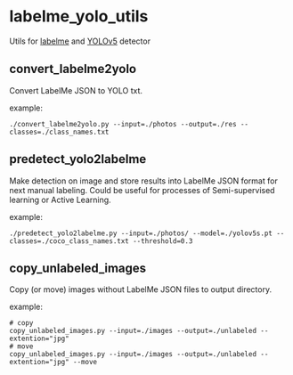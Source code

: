 # labelme_yolo_utils
Utils for [labelme](https://github.com/wkentaro/labelme) and [YOLOv5](https://github.com/ultralytics/yolov5) detector

## convert_labelme2yolo
Convert LabelMe JSON to YOLO txt.

example:
```
./convert_labelme2yolo.py --input=./photos --output=./res --classes=./class_names.txt
```

## predetect_yolo2labelme
Make detection on image and store results into LabelMe JSON format  for next manual labeling.
Could be useful for processes of Semi-supervised learning or Active Learning.

example:
```
./predetect_yolo2labelme.py --input=./photos/ --model=./yolov5s.pt --classes=./coco_class_names.txt --threshold=0.3
```

## copy_unlabeled_images
Copy (or move) images without LabelMe JSON files to output directory.

example:
```
# copy
copy_unlabeled_images.py --input=./images --output=./unlabeled --extention="jpg"
# move 
copy_unlabeled_images.py --input=./images --output=./unlabeled --extention="jpg" --move
```
